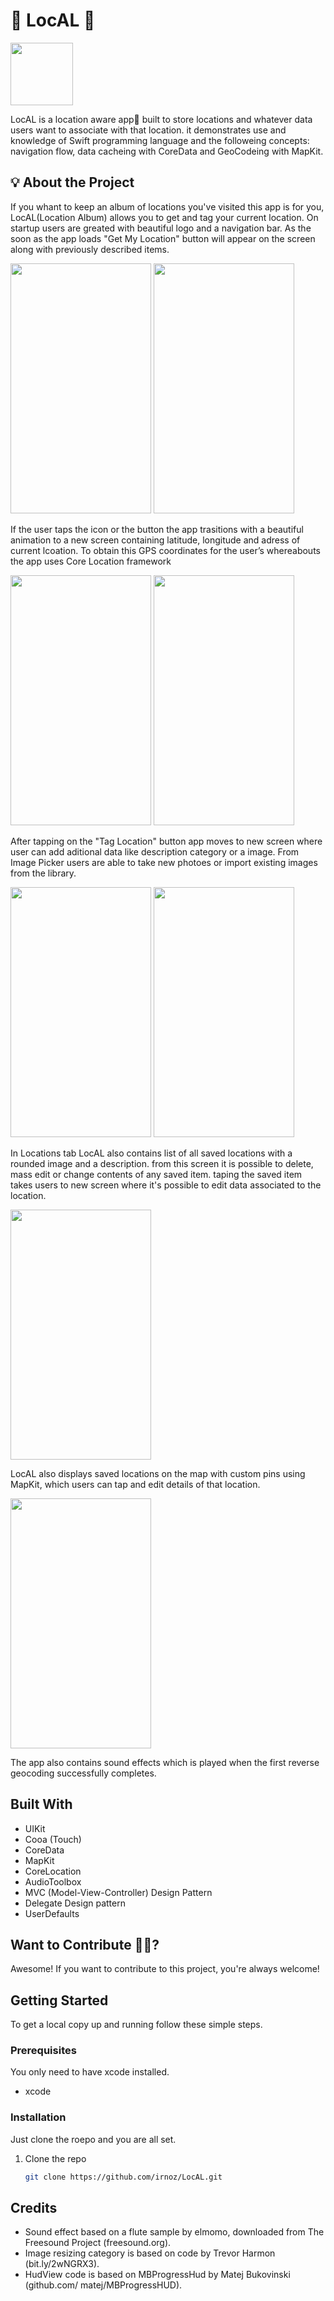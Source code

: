 <!-- <p align="center">
  <img src="Qarty/AppIcon.appiconset/qarty-appicon.png" height="128"/>
</p> -->
<!-- <img src=https://github.com/irnoz/Checklists/assets/58843342/1504af31-735c-485c-bec7-4aa70bfc24fd width="100" height="100"/> -->
<!-- <img src=https://github.com/irnoz/Checklists/assets/58843342/15e8c7d4-ee48-4d8a-86ac-674595cabd94 width="200" height="400"/> -->
# 📍 LocAL 📍
<img src=https://github.com/irnoz/LocAL/assets/58843342/77535a34-f961-4b28-8049-916e49fa2d8a width="100" height="100"/>

<!-- **LocAL**  -->
LocAL is a location aware app📱 built to store locations and whatever data users want to associate with that location. it demonstrates use and knowledge of Swift programming language and the followeing concepts: navigation flow, data cacheing with CoreData and GeoCodeing with MapKit.

## 💡 About the Project

If you whant to keep an album of locations you've visited this app is for you, LocAL(Location Album) allows you to get and tag your current location. On startup users are greated with beautiful logo and a navigation bar. As the soon as the app loads "Get My Location" button will appear on the screen along with previously described items.

<img src=https://github.com/irnoz/LocAL/assets/58843342/0766f9e2-892c-46a8-a1e7-9f3385a2cf67 width="225" height="400"/>
<img src=https://github.com/irnoz/LocAL/assets/58843342/7535f9ed-52e6-49cb-9c36-35b47b6fd9c6 width="225" height="400"/>

If the user taps the icon or the button the app trasitions with a beautiful animation to a new screen containing latitude, longitude and adress of current lcoation. To obtain this GPS coordinates for the user’s whereabouts the app uses Core Location framework 

<img src=https://github.com/irnoz/LocAL/assets/58843342/64a5b72c-d921-4651-bd02-2788ad74c4a8 width="225" height="400"/>
<img src=https://github.com/irnoz/LocAL/assets/58843342/6917f9ca-c749-4068-a81b-f0063a1a974c width="225" height="400"/>

After tapping on the "Tag Location" button app moves to new screen where user can add aditional data like description category or a image. From Image Picker users are able to take new photoes or import existing images from the library.

<img src=https://github.com/irnoz/LocAL/assets/58843342/6a371bf1-1c87-4bc7-b9ee-9838cf726b9e width="225" height="400"/>
<img src=https://github.com/irnoz/LocAL/assets/58843342/94096f94-e9e7-4279-8912-ee8ee874a6b9 width="225" height="400"/>

In Locations tab LocAL also contains list of all saved locations with a rounded image and a description. from this screen it is possible to delete, mass edit or change contents of any saved item. taping the saved item takes users to new screen where it's possible to edit data associated to the location.

<img src=https://github.com/irnoz/LocAL/assets/58843342/7d724e73-358d-4da9-956a-c4f9b19ccde9 width="225" height="400"/>

LocAL also displays saved locations on the map with custom pins using MapKit, which users can tap and edit details of that location.

<img src=https://github.com/irnoz/LocAL/assets/58843342/8103c476-0e00-476e-aed4-af2a9d3e29d7 width="225" height="400"/>

The app also contains sound effects which is played when the first reverse geocoding successfully completes.

## Built With

* UIKit
* Cooa (Touch)
* CoreData
* MapKit
* CoreLocation
* AudioToolbox
* MVC (Model-View-Controller) Design Pattern
* Delegate Design pattern
* UserDefaults

## Want to Contribute 🙋‍♂️?

Awesome! If you want to contribute to this project, you're always welcome!

## Getting Started

To get a local copy up and running follow these simple steps.

### Prerequisites

You only need to have xcode installed.

* xcode

### Installation

Just clone the roepo and you are all set.

1. Clone the repo
   ```sh
   git clone https://github.com/irnoz/LocAL.git
   ```
<!-- ## Want to discuss? 💬

 Have any questions, doubts or want to present your opinions, views? You're always welcome. -->

## Credits
* Sound effect based on a flute sample by elmomo, downloaded from The Freesound Project (freesound.org).
* Image resizing category is based on code by Trevor Harmon (bit.ly/2wNGRX3).
* HudView code is based on MBProgressHud by Matej Bukovinski (github.com/ matej/MBProgressHUD).
